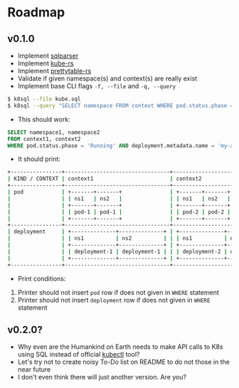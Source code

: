 # Roadmap

## v0.1.0

* Implement [sqlparser](https://github.com/ballista-compute/sqlparser-rs)
* Implement [kube-rs](https://github.com/clux/kube-rs)
* Implement [prettytable-rs](https://github.com/phsym/prettytable-rs)
* Validate if given namespace(s) and context(s) are really exist
* Implement base CLI flags `-f, --file` and `-q, --query`
```bash
$ k8sql --file kube.sql
$ k8sql --query "SELECT namespace FROM context WHERE pod.status.phase = 'Running'"
```

* This should work:
```sql
SELECT namespace1, namespace2
FROM context1, context2
WHERE pod.status.phase = 'Running' AND deployment.metadata.name = 'my-awesome-deployment'
```

* It should print:
```bash
+----------------+---------------------------------+---------------------------------+
| KIND / CONTEXT | context1                        | context2                        |
+----------------+---------------------------------+---------------------------------+
| pod            | +-------+-------+               | +-------+-------+               |
|                | | ns1   | ns2   |               | | ns1   | ns2   |               |
|                | +-------+-------+               | +-------+-------+               |
|                | | pod-1 | pod-1 |               | | pod-2 | pod-2 |               |
|                | +-------+-------+               | +-------+-------+               |
+----------------+---------------------------------+---------------------------------+
| deployment     | +--------------+--------------+ | +--------------+--------------+ |
|                | | ns1          | ns2          | | | ns1          | ns2          | |
|                | +--------------+--------------+ | +--------------+--------------+ |
|                | | deployment-1 | deployment-1 | | | deployment-2 | deployment-2 | |
|                | +--------------+--------------+ | +--------------+--------------+ |
+----------------+---------------------------------+---------------------------------+
```

* Print conditions:
1. Printer should not insert `pod` row if does not given in `WHERE` statement
2. Printer should not insert `deployment` row if does not given in `WHERE` statement

## v0.2.0?

* Why even are the Humankind on Earth needs to make API calls to K8s using SQL instead of official [kubectl](https://github.com/kubernetes/kubectl) tool?
* Let's try not to create noisy To-Do list on README to do not those in the near future
* I don't even think there will just another version. Are you?